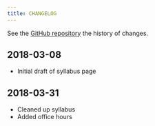 ```yaml
---
title: CHANGELOG
---
```


See the [GitHub repository](https://github.com/UW-POLS503/2018/commits/master) the history of changes.

## 2018-03-08

- Initial draft of syllabus page

## 2018-03-31

- Cleaned up syllabus
- Added office hours
